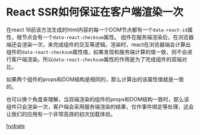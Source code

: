 # React SSR如何保证在客户端渲染一次

在react 16前该方法生成的html内容的每一个DOM节点都有一个`data-react-id`属性，根节点会有一个`data-react-checksum`属性。
组件在服务端渲染后，在浏览器端还会渲染一次，来完成组件的交互等逻辑。渲染时，react在浏览器端会计算出组件的`data-react-checksum`属性值，如果发现和服务端计算的值一致，则不会进行客户端渲染。所以`data-react-checksum`属性的作用是为了完成组件的双端对比。

如果两个组件的props和DOM结构是相同的，那么计算出的该属性值就是一致的。

也可以换个角度来理解，当双端渲染的组件的props和DOM结构一致时，那么该组件只会渲染一次，客户端会采用服务端渲染的结果，仅作事件绑定等处理，这会让我们的应用有一个非常高效的初次加载体验。

[hydrate](https://react.docschina.org/docs/react-dom.html#hydrate)